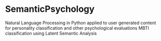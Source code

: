 # SemanticPsychology
Natural Language Processing in Python applied to user generated content for personality classification and other psychological evaluations
MBTI classification using Latent Semantic Analysis
